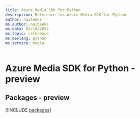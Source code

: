 ```yaml
---
title: Azure Media SDK for Python
description: Reference for Azure Media SDK for Python
author: naiteeks
ms.author: naiteeks
ms.data: 03/14/2023
ms.topic: reference
ms.devlang: python
ms.service: media
---
```

# Azure Media SDK for Python - preview
## Packages - preview
[!INCLUDE [packages](media-index.md)]
